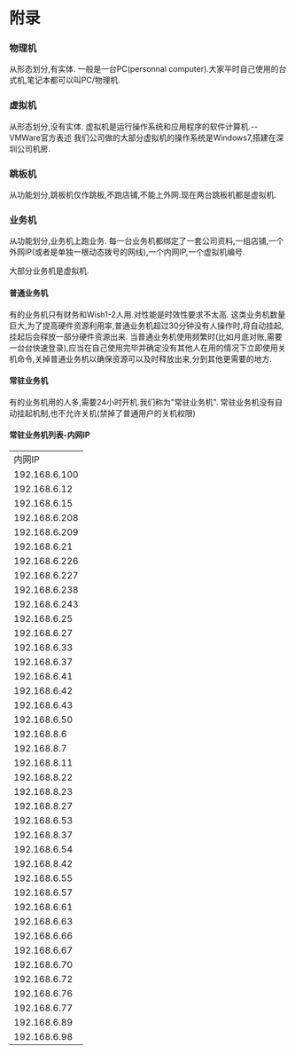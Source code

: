 # 附录

### 物理机
从形态划分,有实体.
一般是一台PC(personnal computer).大家平时自己使用的台式机,笔记本都可以叫PC/物理机.

### 虚拟机
从形态划分,没有实体.
虚拟机是运行操作系统和应用程序的软件计算机.--VMWare官方表述
我们公司做的大部分虚拟机的操作系统是Windows7,搭建在深圳公司机房.

### 跳板机
从功能划分,跳板机仅作跳板,不跑店铺,不能上外网.现在两台跳板机都是虚拟机.

### 业务机
从功能划分,业务机上跑业务.
每一台业务机都绑定了一套公司资料,一组店铺,一个外网IP(或者是单独一根动态拨号的网线),一个内网IP,一个虚拟机编号.

大部分业务机是虚拟机.

#### 普通业务机
有的业务机只有财务和Wish1-2人用.对性能是时效性要求不太高.
这类业务机数量巨大,为了提高硬件资源利用率,普通业务机超过30分钟没有人操作时,将自动挂起,挂起后会释放一部分硬件资源出来.
当普通业务机使用频繁时(比如月底对账,需要一台台快速登录),应当在自己使用完毕并确定没有其他人在用的情况下立即使用关机命令,关掉普通业务机以确保资源可以及时释放出来,分到其他更需要的地方.


#### 常驻业务机
有的业务机用的人多,需要24小时开机.我们称为"常驻业务机".
常驻业务机没有自动挂起机制,也不允许关机(禁掉了普通用户的关机权限)


#### 常驻业务机列表-内网IP
<table>
	<tr><td>内网IP</td></tr>
	<tr><td>192.168.6.100</td></tr>
	<tr><td>192.168.6.12</td></tr>
	<tr><td>192.168.6.15</td></tr>
	<tr><td>192.168.6.208</td></tr>
	<tr><td>192.168.6.209</td></tr>
	<tr><td>192.168.6.21</td></tr>
	<tr><td>192.168.6.226</td></tr>
	<tr><td>192.168.6.227</td></tr>
	<tr><td>192.168.6.238</td></tr>
	<tr><td>192.168.6.243</td></tr>
	<tr><td>192.168.6.25</td></tr>
	<tr><td>192.168.6.27</td></tr>
	<tr><td>192.168.6.33</td></tr>
	<tr><td>192.168.6.37</td></tr>
	<tr><td>192.168.6.41</td></tr>
	<tr><td>192.168.6.42</td></tr>
	<tr><td>192.168.6.43</td></tr>
	<tr><td>192.168.6.50</td></tr>
	<tr><td>192.168.8.6</td></tr>
	<tr><td>192.168.8.7</td></tr>
	<tr><td>192.168.8.11</td></tr>
	<tr><td>192.168.8.22</td></tr>
	<tr><td>192.168.8.23</td></tr>
	<tr><td>192.168.8.27</td></tr>
	<tr><td>192.168.6.53</td></tr>
	<tr><td>192.168.8.37</td></tr>
	<tr><td>192.168.6.54</td></tr>
	<tr><td>192.168.8.42</td></tr>
	<tr><td>192.168.6.55</td></tr>
	<tr><td>192.168.6.57</td></tr>
	<tr><td>192.168.6.61</td></tr>
	<tr><td>192.168.6.63</td></tr>
	<tr><td>192.168.6.66</td></tr>
	<tr><td>192.168.6.67</td></tr>
	<tr><td>192.168.6.70</td></tr>
	<tr><td>192.168.6.72</td></tr>
	<tr><td>192.168.6.76</td></tr>
	<tr><td>192.168.6.77</td></tr>
	<tr><td>192.168.6.89</td></tr>
	<tr><td>192.168.6.98</td></tr>
</table>

